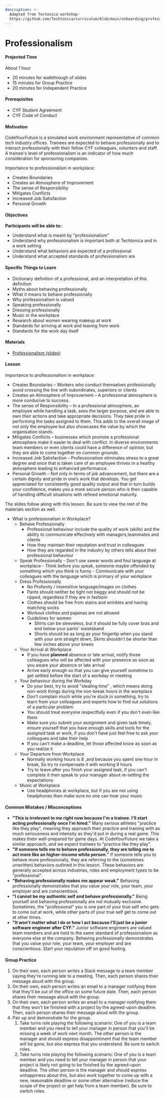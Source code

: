 ```yaml
---
description: >-
  Adapted from Tectonica workshop-
  https://github.com/Techtonica/curriculum/blob/main/onboarding/professionalism.md
---
```


# Professionalism

#### Projected Time

About 1 hour

* 20 minutes for walkthrough of slides
* 15 minutes for Group Practice
* 20 minutes for Independent Practice



#### Prerequisites

* CYF Student Agreement 
* CYF Code of Conduct 

#### Motivation

CodeYourFuture is a simulated work environment representative of common tech industry offices. Trainees are expected to behave professionally and to interact professionally with their fellow CYF colleagues, volunters and staff. A trainee's level of professionalism is an indicator of how much  consideration for sponsoring companies.

Importance to professionalism in workplace:

* Creates Boundaries
* Creates an Atmosphere of Improvement
* The sense of Responsibility
* Mitigates Conflicts
* Increased Job Satisfaction
* Personal Growth

#### Objectives

**Participants will be able to:**:

* Understand what is meant by "professionalism"
* Understand why professionalism is important both at Techtonica and in a work setting
* Understand what behaviors are expected of a professional
* Understand what accepted standards of professionalism are

#### Specific Things to Learn

* Dictionary definition of a professional, and an interpretation of this definition
* Myths about behaving professionally
* What it means to behave professionally
* Why professionalism is valued
* Speaking professionally
* Dressing professionally
* Music in the workplace
* Research about women wearing makeup at work
* Standards for arriving at work and leaving from work
* Standards for the work day itself

#### Materials

* [Professionalism \(slides\)](https://docs.google.com/presentation/d/1Y_OOZrMD-XxlBpb4fdqY22hSQtopQRYWqj7cq25JO5w/edit?usp=sharing)

#### Lesson

Importance to professionalism in workplace:

* Creates Boundaries – Workers who conduct themselves professionally avoid crossing the line with subordinates, superiors or clients
* Creates an Atmosphere of Improvement – A professional atmosphere is more conducive to success.
* The sense of Responsibility – In a professional atmosphere, an employee while handling a task, sees the larger purpose, and are able to own their actions and take appropriate decisions. They take pride in performing the tasks assigned to them. This adds to the overall image of not only the employee but also showcases the value by which the organisation stands.
* Mitigates Conflicts – businesses which promote a professional atmosphere make it easier to deal with conflict. In diverse environments team members or even clients could have a difference of opinion, but they are able to come together on common grounds.
* Increased Job Satisfaction – Professionalism eliminates stress to a great degree and once that is taken care of an employee thrives in a healthy atmosphere leading to enhanced performance.
* Personal Growth – Not only in terms of job advancement, but there are a certain dignity and pride in one’s work that develops. You get appreciated for consistently good quality output and that in turn builds your confidence, makes you a more secure person who is then capable of handling difficult situations with refined emotional maturity.

The slides follow along with this lesson. Be sure to view the rest of the materials section as well.

* What is professionalism in Workplace?
  * Behave Professionally
    * Professional behaviour include the quality of work \(skills\) and the ability to communicate effectively with managers,teammates and clients
    * How they maintain their reputation and trust in colleagues
    * How they are regarded in the industry by others tells about their professional behaviour
  * Speak Professionally - Don't use swear words and foul language at workplace - Think before you speak, someone maybe offended by something which you think is funny - Communicate with your colleagues with the language which is primary of your workplace
  * Dress Professionally
    * No Profanity / insensitive language/images on clothes
    * Pants should neither be tight not baggy and should not be ripped, regardless if they are in fashioin
    * Clothes should be free from stains and wrinkles and having matching socks
    * Workout clothes and pajamas are not allowed
    * Guidelines for women
      * Shirts can be sleeveless, but it should be fully cover bras and end below your pants' waistsband
      * Shorts should be as long as your fingertip when you stand with your arm straight down, Skirts shouldn't be shorter than few inches above your knees
  * Your Arrival at Workplace
    * If you have **planned** absence or late arrival, notify those colleagues who will be affected with your presence as soon as you aware your absence or late arrival
    * Arrive early enough so that you can give yourself sometime to get settled before the start of a workday or meeting
  * Your behaviour during the Workday
    * Do your best, try to avoid "stealing time" , which means doing non-work things during the non-break hours in the workplace
    * Don't complain much while you're stuck in something, try to learn from your colleagues and experts how to find out solutions of a particular problem
    * You should treat everyone respectfully even if you don't even like them
    * Make sure you submit your assignment and given task timely, ensure yourself that you have enough skills and tools for the assigned task or work, if you don't have just feel free to ask your colleagues and take their help
    * If you can’t make a deadline, let those affected know as soon as you realize it
  * Your Departure from Workplace
    * Normally working hours is 8 ,and because you spent one hour in break, So try to compensate it with working 9 hours
    * Try to leave after you finish your assigned task, if you can't complete it then speak to your manager about re-setting the expectations
  * Music at Workplace
    * Use headphones at workplace, but if you are not using headphones then make sure no one can hear your music

#### Common Mistakes / Misconceptions

* **"This is irrelevant to me right now because I'm a trainee. I'll start acting professionally once I'm hired."** Many serious athletes "practice like they play", meaning they approach their practice and training with as much seriousness and intensity as they'd put in during a real game. This makes them well-prepared for game days. At CodeYourFuture we take a similar approach, and we expect trainees to "practice like they play".
* **"If someone tells me to behave professionally, they are telling me to act more like an higher-income white person."** If someone tells you to behave more professionally, they are referring to the \(sometimes unwritten\) behaviors outlined in this lesson. These behaviors are generally accepted across industries, roles and employment types to be "professional".
* **"Behaving professionally makes me appear weak."** Behaving professionally demonstrates that you value your role, your team, your employer and are conscientious.
* **"I cannot be my authentic self and behave professionally."** Being yourself and behaving professionally are not mutually exclusive. Sometimes, the "professional" you is one part of your true self who gets to come out at work, while other parts of your true self get to come out at other times.
* **"It won't matter what I do or how I act because I'll just be a junior software engineer after CYF."** Junior software engineers are valued team members and are held to the same standard of professionalism as everyone else at the company. Behaving professionally demonstrates that you value your role, your team, your employer and are conscientious. Start your reputation off on good footing.

#### Group Practice

1. On their own, each person writes a Slack message to a team member saying they're running late to a meeting. Then, each person shares their message aloud with the group.
2. On their own, each person writes an email to a manager notifying them that they'll be out of the office on some future date. Then, each person shares their message aloud with the group.
3. On their own, each person writes an email to a manager notifying them that they won't be finished with a project by the agreed-upon deadline. Then, each person shares their message aloud with the group.
4. Pair up and demonstrate for the group. 
   1. Take turns role playing the following scenario: One of you is a team member and you need to tell your manager in person that you'll be missing a week of work next month. The other person is the manager and should express disappointment that the team member will be gone, but also express that you understand. Be sure to switch roles.
   2. Take turns role playing the following scenario: One of you is a team member and you need to tell your manager in person that your project is likely not going to be finished by the agreed-upon deadline. The other person is the manager and should express unhappiness about this, but also work together to come up with a new, reasonable deadline or some other alternative \(reduce the scope of the project or get help from a team member\). Be sure to switch roles.

#### 

